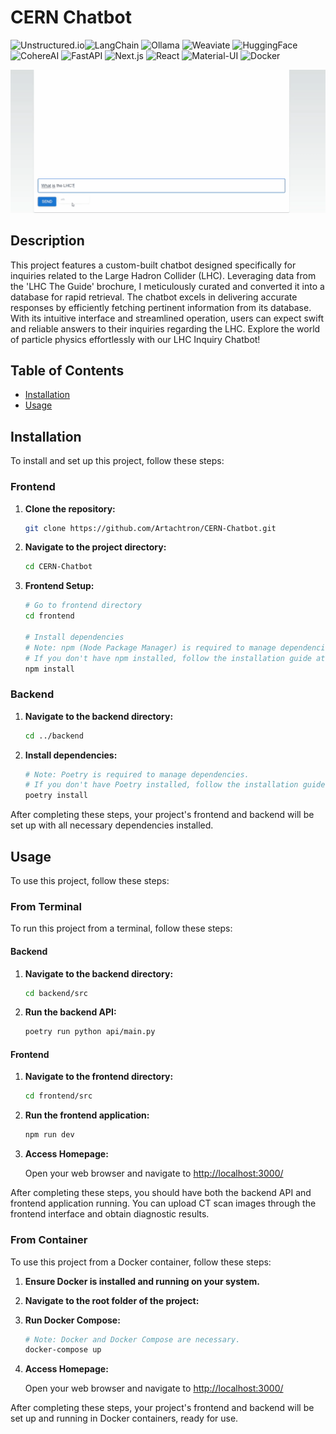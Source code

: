# CERN Chatbot
<img src="https://raw.githubusercontent.com/Unstructured-IO/unstructured-api-tools/main/img/unstructured_logo.png" title="Unstructured.io" width="25" /><img src="https://devblogs.microsoft.com/azure-sql/wp-content/uploads/sites/56/2024/02/langchain.png" title="LangChain" width="25" />
<img src="https://bookface-images.s3.amazonaws.com/logos/ee60f430e8cb6ae769306860a9c03b2672e0eaf2.png" title="Ollama" width="25" />
<img src="https://d11a6trkgmumsb.cloudfront.net/original/4X/8/1/1/811ef156e2525559c859ecdb7a5cd26d5e459e46.png" title="Weaviate" width="25" />
<img src="https://cdn-lfs.huggingface.co/repos/96/a2/96a2c8468c1546e660ac2609e49404b8588fcf5a748761fa72c154b2836b4c83/942cad1ccda905ac5a659dfd2d78b344fccfb84a8a3ac3721e08f488205638a0?response-content-disposition=inline%3B+filename*%3DUTF-8%27%27hf-logo.svg%3B+filename%3D%22hf-logo.svg%22%3B&response-content-type=image%2Fsvg%2Bxml&Expires=1716474473&Policy=eyJTdGF0ZW1lbnQiOlt7IkNvbmRpdGlvbiI6eyJEYXRlTGVzc1RoYW4iOnsiQVdTOkVwb2NoVGltZSI6MTcxNjQ3NDQ3M319LCJSZXNvdXJjZSI6Imh0dHBzOi8vY2RuLWxmcy5odWdnaW5nZmFjZS5jby9yZXBvcy85Ni9hMi85NmEyYzg0NjhjMTU0NmU2NjBhYzI2MDllNDk0MDRiODU4OGZjZjVhNzQ4NzYxZmE3MmMxNTRiMjgzNmI0YzgzLzk0MmNhZDFjY2RhOTA1YWM1YTY1OWRmZDJkNzhiMzQ0ZmNjZmI4NGE4YTNhYzM3MjFlMDhmNDg4MjA1NjM4YTA%7EcmVzcG9uc2UtY29udGVudC1kaXNwb3NpdGlvbj0qJnJlc3BvbnNlLWNvbnRlbnQtdHlwZT0qIn1dfQ__&Signature=Emd1ceDud-3eDpOi32qIKc9j53%7Evc5hfFdKteUqWsaNvz6mJr5bw52rbGhIR1OHFF-l7T0RTUpwy-Tw1AhNUPHbxmA0oSzU8ztz80HlToHs5ugdm8y1DYJTnaMCbmkMD1n-BTxMd7h9kjTcOqRt8u-WJtPaobnAAPlWNU7L8jrNGVi3r4YOxwnjgyq0-U9qGdW4kROdpiRgPduihgtyIzrg7kPryOlySmdfNpUoH-YPyUIOtMAT9oVThHyIF88s-EPW6ylOsbSdsCY35suloqHeotA2Ps--iw7pZ8M0fSAZ6LwMRYKN2oNEmwXJWOK1%7Enj-oBzOnQU31UlMBizOOzA__&Key-Pair-Id=KVTP0A1DKRTAX" title="HuggingFace" width="25" />
<img src="https://asset.brandfetch.io/idfDTLvPCK/idfkFVkJdH.png" title="CohereAI" width="25" />
<img src="https://cdn.jsdelivr.net/gh/devicons/devicon@latest/icons/fastapi/fastapi-original.svg" title="FastAPI" width="25" />
<img src="https://cdn.jsdelivr.net/gh/devicons/devicon@latest/icons/nextjs/nextjs-original.svg" title="Next.js" width="25" />
<img src="https://cdn.jsdelivr.net/gh/devicons/devicon@latest/icons/react/react-original.svg" title="React" width="25" />
<img src="https://cdn.jsdelivr.net/gh/devicons/devicon@latest/icons/materialui/materialui-original.svg" title="Material-UI" width="25" />
<img src="https://cdn.jsdelivr.net/gh/devicons/devicon@latest/icons/docker/docker-original.svg" title="Docker" width="25" />

![Preview](docs/preview.gif)

## Description
This project features a custom-built chatbot designed specifically for inquiries related to the Large Hadron Collider (LHC). Leveraging data from the 'LHC The Guide' brochure, I meticulously curated and converted it into a database for rapid retrieval. The chatbot excels in delivering accurate responses by efficiently fetching pertinent information from its database. With its intuitive interface and streamlined operation, users can expect swift and reliable answers to their inquiries regarding the LHC. Explore the world of particle physics effortlessly with our LHC Inquiry Chatbot!

## Table of Contents
- [Installation](#installation)
- [Usage](#usage)

## Installation

To install and set up this project, follow these steps:

### Frontend

1. **Clone the repository:**

    ```bash
    git clone https://github.com/Artachtron/CERN-Chatbot.git
    ```

2. **Navigate to the project directory:**

    ```bash
    cd CERN-Chatbot
    ```

3. **Frontend Setup:**

    ```bash
    # Go to frontend directory
    cd frontend
    
    # Install dependencies
    # Note: npm (Node Package Manager) is required to manage dependencies. 
    # If you don't have npm installed, follow the installation guide at https://docs.npmjs.com/downloading-and-installing-node-js-and-npm
    npm install
    ```

### Backend

1. **Navigate to the backend directory:**

    ```bash
    cd ../backend
    ```

2. **Install dependencies:**

    ```bash
    # Note: Poetry is required to manage dependencies. 
    # If you don't have Poetry installed, follow the installation guide at https://python-poetry.org/docs/#installation
    poetry install
    ```

After completing these steps, your project's frontend and backend will be set up with all necessary dependencies installed.

## Usage

To use this project, follow these steps:

### From Terminal
To run this project from a terminal, follow these steps:

#### Backend

1. **Navigate to the backend directory:**

    ```bash
    cd backend/src
    ```

2. **Run the backend API:**

    ```bash
    poetry run python api/main.py
    ```

#### Frontend

1. **Navigate to the frontend directory:**

    ```bash
    cd frontend/src
    ```

2. **Run the frontend application:**

    ```bash
    npm run dev
    ```

3. **Access Homepage:**

   Open your web browser and navigate to [http://localhost:3000/](http://localhost:3000/)


After completing these steps, you should have both the backend API and frontend application running. You can upload CT scan images through the frontend interface and obtain diagnostic results.

### From Container
To use this project from a Docker container, follow these steps:

1. **Ensure Docker is installed and running on your system.**

2. **Navigate to the root folder of the project:**

3. **Run Docker Compose:**

    ```bash
    # Note: Docker and Docker Compose are necessary.
    docker-compose up
    ```
4. **Access Homepage:**

   Open your web browser and navigate to [http://localhost:3000/](http://localhost:3000/)

After completing these steps, your project's frontend and backend will be set up and running in Docker containers, ready for use.
